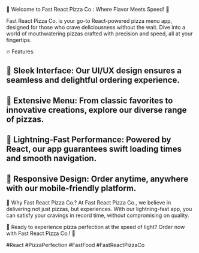 🍕 Welcome to Fast React Pizza Co.: Where Flavor Meets Speed! 🚀

Fast React Pizza Co. is your go-to React-powered pizza menu app, designed for those who crave deliciousness without the wait. Dive into a world of mouthwatering pizzas crafted with precision and speed, all at your fingertips.

🔥 Features:

## 🎨 Sleek Interface: Our UI/UX design ensures a seamless and delightful ordering experience.
## 🍴 Extensive Menu: From classic favorites to innovative creations, explore our diverse range of pizzas.
## 🚀 Lightning-Fast Performance: Powered by React, our app guarantees swift loading times and smooth navigation.
## 📱 Responsive Design: Order anytime, anywhere with our mobile-friendly platform.


🌟 Why Fast React Pizza Co.?
At Fast React Pizza Co., we believe in delivering not just pizzas, but experiences. With our lightning-fast app, you can satisfy your cravings in record time, without compromising on quality.

🚀 Ready to experience pizza perfection at the speed of light? Order now with Fast React Pizza Co.! 🍕

#React #PizzaPerfection #FastFood #FastReactPizzaCo